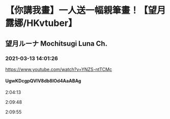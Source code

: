 # 【你講我畫】一人送一幅親筆畫！【望月露娜/HKvtuber】
## 望月ルーナ  Mochitsugi Luna Ch.
### 2021-03-13 14:01:26
https://www.youtube.com/watch?v=YNZS-ntTCMc
#### UgwKDcgpQVlV8db8lOd4AaABAg
2:04:13

2:09:48

2:09:55

